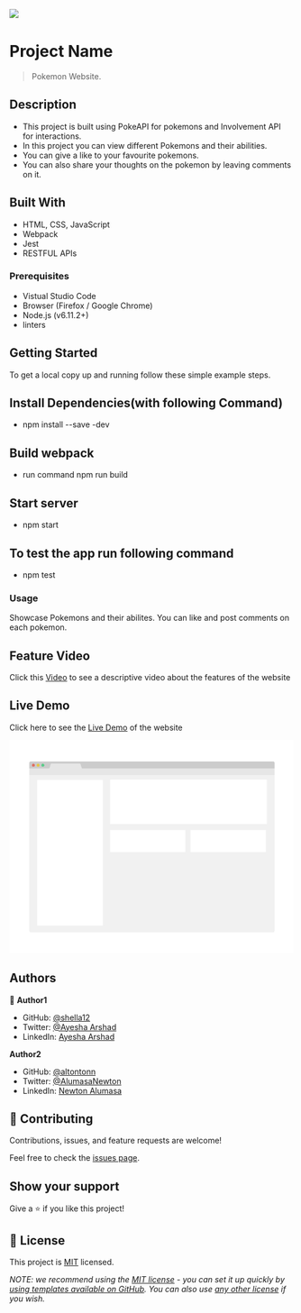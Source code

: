 ![](https://img.shields.io/badge/Microverse-blueviolet)

# Project Name

> Pokemon Website.

## Description

- This project is built using PokeAPI for pokemons and Involvement API for interactions.
- In this project you can view different Pokemons and their abilities.
- You can give a like to your favourite pokemons.
- You can also share your thoughts on the pokemon by leaving comments on it.

## Built With

- HTML, CSS, JavaScript
- Webpack
- Jest
- RESTFUL APIs

### Prerequisites

- Vistual Studio Code
- Browser (Firefox / Google Chrome)
- Node.js (v6.11.2+)
- linters

## Getting Started

To get a local copy up and running follow these simple example steps.

## Install Dependencies(with following Command)

- npm install --save -dev

## Build webpack

- run command npm run build

## Start server

- npm start

## To test the app run following command

- npm test

### Usage

Showcase Pokemons and their abilites. You can like and post comments on each pokemon.

## Feature Video

Click this [Video](https://drive.google.com/file/d/1a7RdEyUAWa7g6i99kc4qzchwkugp2BVP/view?usp=sharing) to see a descriptive video about the features of the website 

## Live Demo

Click here to see the [Live Demo](https://shella12.github.io/Pokemon.github.io/dist/) of the website 

![](./app_screenshot.png)

## Authors

👤 **Author1**

- GitHub: [@shella12](https://github.com/shella12)
- Twitter: [@Ayesha Arshad](https://twitter.com/AyeshaA03712974)
- LinkedIn: [Ayesha Arshad](https://www.linkedin.com/in/ayesha-arshad-a690a015a/)

**Author2**

- GitHub: [@altontonn](https://github.com/altontonn)
- Twitter: [@AlumasaNewton](https://twitter.com/AlumasaNewton)
- LinkedIn: [Newton Alumasa](https://www.linkedin.com/in/newton-alumasa-7a05a21a2/)

## 🤝 Contributing

Contributions, issues, and feature requests are welcome!

Feel free to check the [issues page](../../issues/).

## Show your support

Give a ⭐️ if you like this project!

## 📝 License

This project is [MIT](./LICENSE) licensed.

_NOTE: we recommend using the [MIT license](https://choosealicense.com/licenses/mit/) - you can set it up quickly by [using templates available on GitHub](https://docs.github.com/en/communities/setting-up-your-project-for-healthy-contributions/adding-a-license-to-a-repository). You can also use [any other license](https://choosealicense.com/licenses/) if you wish._
